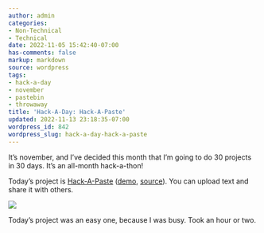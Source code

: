 ```yaml
---
author: admin
categories:
- Non-Technical
- Technical
date: 2022-11-05 15:42:40-07:00
has-comments: false
markup: markdown
source: wordpress
tags:
- hack-a-day
- november
- pastebin
- throwaway
title: 'Hack-A-Day: Hack-A-Paste'
updated: 2022-11-13 23:18:35-07:00
wordpress_id: 842
wordpress_slug: hack-a-day-hack-a-paste
---
```

It’s november, and I’ve decided this month that I’m going to do 30 projects in 30 days. It’s an all-month hack-a-thon!

Today’s project is [Hack-A-Paste](https://tilde.za3k.com/hackaday/paste) ([demo](https://tilde.za3k.com/hackaday/paste), [source](https://github.com/za3k/day05_paste)). You can upload text and share it with others.

[![](../wp-content/uploads/2022/11/screenshot-1.png)](https://tilde.za3k.com/hackaday/paste)

Today’s project was an easy one, because I was busy. Took an hour or two.
